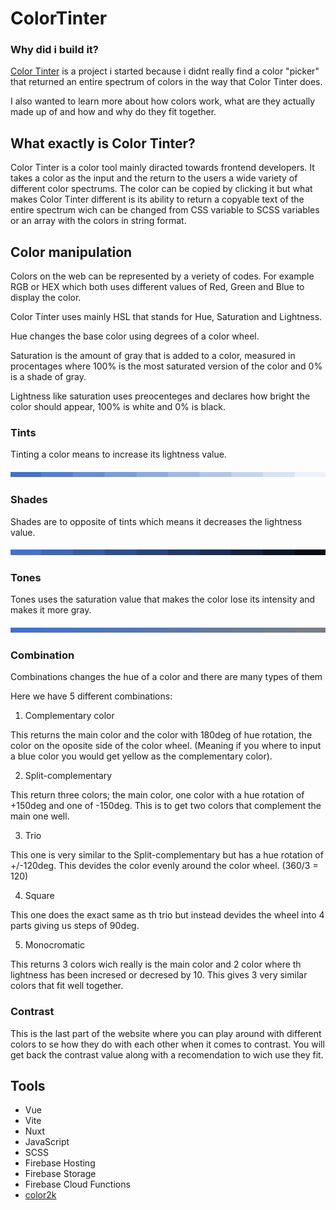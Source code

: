 # ColorTinter

### Why did i build it?
[Color Tinter](https://color-tinter.web.app/) is a project i started because i didnt really find a color "picker" that returned an entire spectrum of colors in the way that Color Tinter does.

I also wanted to learn more about how colors work, what are they actually made up of and how and why do they fit together.

## What exactly is Color Tinter?

Color Tinter is a color tool mainly diracted towards frontend developers. It takes a color as the input and the return to the users a wide variety of different color spectrums. The color can be copied by clicking it but what makes Color Tinter different is its ability to return a copyable text of the entire spectrum wich can be changed from CSS variable to SCSS variables or an array with the colors in string format.

## Color manipulation

Colors on the web can be represented by a veriety of codes. For example RGB or HEX which both uses different values of Red, Green and Blue to display the color. 

Color Tinter uses mainly HSL that stands for Hue, Saturation and Lightness. 

Hue changes the base color using degrees of a color wheel.

Saturation is the amount of gray that is added to a color, measured in procentages where 100% is the most saturated version of the color and 0% is a shade of gray.

Lightness like saturation uses preocenteges and declares how bright the color should appear, 100% is white and 0% is black.

### Tints

Tinting a color means to increase its lightness value. 

![](https://github.com/gustav-evensson/color-tinter-2.0/blob/main/images/tints.png)

### Shades

Shades are to opposite of tints which means it decreases the lightness value.

![](https://github.com/gustav-evensson/color-tinter-2.0/blob/main/images/shades.png)

### Tones 

Tones uses the saturation value that makes the color lose its intensity and makes it more gray.

![](https://github.com/gustav-evensson/color-tinter-2.0/blob/main/images/tones.png)

### Combination

Combinations changes the hue of a color and there are many types of them

Here we have 5 different combinations:

1. Complementary color

This returns the main color and the color with 180deg of hue rotation, the color on the oposite side of the color wheel. (Meaning if you where to input a blue color you would get yellow as the complementary color).

2. Split-complementary

This return three colors; the main color, one color with a hue rotation of +150deg and one of -150deg. This is to get two colors that complement the main one well. 

3. Trio

This one is very similar to the Split-complementary but has a hue rotation of +/-120deg. This devides the color evenly around the color wheel. (360/3 = 120)

4. Square

This one does the exact same as th trio but instead devides the wheel into 4 parts giving us steps of 90deg. 

5. Monocromatic

This returns 3 colors wich really is the main color and 2 color where th lightness has been incresed or decresed by 10. This gives 3 very similar colors that fit well together.

### Contrast

This is the last part of the website where you can play around with different colors to se how they do with each other when it comes to contrast. You will get back the contrast value along with a recomendation to wich use they fit. 

## Tools

- Vue
- Vite
- Nuxt
- JavaScript
- SCSS
- Firebase Hosting
- Firebase Storage
- Firebase Cloud Functions
- [color2k](https://color2k.com/)
